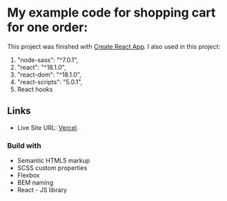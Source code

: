 # My example code for shopping cart for one order:

This project was finished with [Create React App](https://github.com/facebook/create-react-app). I also used in this project:

1.  "node-sass": "^7.0.1",
2.  "react": "^18.1.0",
3.  "react-dom": "^18.1.0",
4.  "react-scripts": "5.0.1",
5.  React hooks

## Links

- Live Site URL: [Vercel](https://shopping-cart-react-bncj5xaqx-vladimirplyukhin89.vercel.app/).

### Build with

- Semantic HTML5 markup
- SCSS custom properties
- Flexbox
- BEM naming
- React - JS library
